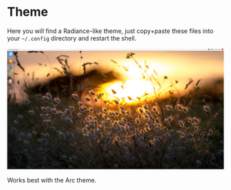 # Theme

Here you will find a Radiance-like theme, just copy+paste these files into your `~/.config` directory and restart the shell.

![Screenshot](/screenshots/1.png)

Works best with the Arc theme.

